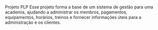 Projeto PLP Esse projeto forma a base de um sistema de gestão para uma academia, ajudando a administrar os membros, pagamentos, equipamentos, horários, treinos e fornecer informações úteis para a administração e os clientes.

